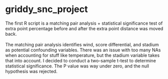 # griddy_snc_project

The first R script is a matching pair analysis + statistical significance test of extra point percentage before and after the extra point distance was moved back.
</br>
</br>
The matching pair analysis identifies wind, score differential, and stadium as potential confounding variables. There was an issue with too many NAs when accounting for stuff like temperature, but the stadium variable takes that into account. I decided to conduct a two-sample t-test to determine statistical significance. The P value was way under zero, and the null hypothesis was rejected.
